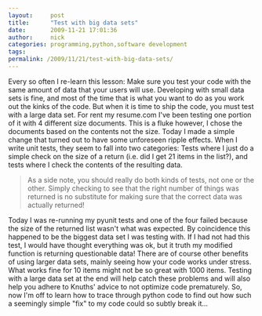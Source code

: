 ```yaml
---
layout:     post
title:      "Test with big data sets"
date:       2009-11-21 17:01:36
author:     nick
categories: programming,python,software development
tags:  
permalink: /2009/11/21/test-with-big-data-sets/
---
```

Every so often I re-learn this lesson: Make sure you test your code with the same amount of data that your users will use. Developing with small data sets is fine, and most of the time that is what you want to do as you work out the kinks of the code. But when it is time to ship the code, you must test with a large data set. For rent my resume.com I've been testing one portion of it with 4 different size documents. This is a fluke however, I chose the documents based on the contents not the size. Today I made a simple change that turned out to have some unforeseen ripple effects. When I write unit tests, they seem to fall into two categories: Tests where I just do a simple check on the size of a return (i.e. did I get 21 items in the list?), and tests where I check the contents of the resulting data. 

> As a side note, you should really do both kinds of tests, not one or the other. Simply checking to see that the right number of things was returned is no substitute for making sure that the correct data was actually returned!

Today I was re-running my pyunit tests and one of the four failed because the size of the returned list wasn't what was expected. By coincidence this happened to be the biggest data set I was testing with. If I had not had this test, I would have thought everything was ok, but it truth my modified function is returning questionable data! There are of course other benefits of using larger data sets, mainly seeing how your code works under stress. What works fine for 10 items might not be so great with 1000 items. Testing with a large data set at the end will help catch these problems and will also help you adhere to Knuths' advice to not optimize code prematurely. So, now I'm off to learn how to trace through python code to find out how such a seemingly simple "fix" to my code could so subtly break it...
